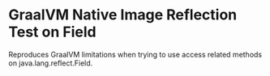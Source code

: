 # GraalVM Native Image Reflection Test on Field

Reproduces GraalVM limitations when trying to use access related methods on java.lang.reflect.Field. 
